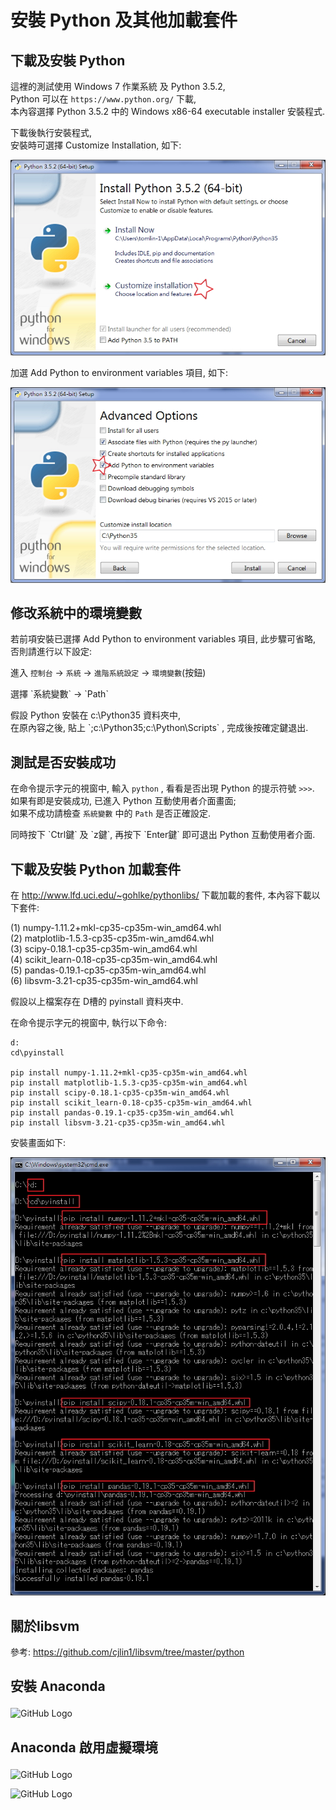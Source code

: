 # 安裝 Python 及其他加載套件

## 下載及安裝 Python

這裡的測試使用 Windows 7 作業系統 及 Python 3.5.2, <br>
Python 可以在 `https://www.python.org/` 下載, <br>
本內容選擇 Python 3.5.2 中的 Windows x86-64 executable installer 安裝程式.<p>

下載後執行安裝程式, <br>
安裝時可選擇 Customize Installation, 如下:<p>
![GitHub Logo](/Python_Basic/images/install01.jpg)

加選 Add Python to environment variables 項目, 如下:<p>
![GitHub Logo](/Python_Basic/images/install02.jpg)


## 修改系統中的環境變數
若前項安裝已選擇 Add Python to environment variables 項目, 此步驟可省略, <br>
否則請進行以下設定:<p>

進入 `控制台` -> `系統` -> `進階系統設定` -> `環境變數`(按鈕)
<p>
選擇 `系統變數` -> `Path`
<p>
假設 Python 安裝在 c:\Python35 資料夾中,<br>
在原內容之後, 貼上 `;c:\Python35;c:\Python\Scripts` , 完成後按確定鍵退出.


## 測試是否安裝成功
在命令提示字元的視窗中, 輸入 `python` , 看看是否出現 Python 的提示符號 `>>>`.<br>
如果有即是安裝成功, 已進入 Python 互動使用者介面畫面;<br>
如果不成功請檢查 `系統變數` 中的 `Path` 是否正確設定.
<p>
同時按下 `Ctrl鍵` 及 `z鍵`, 再按下 `Enter鍵` 即可退出 Python 互動使用者介面. 



## 下載及安裝 Python 加載套件
在 http://www.lfd.uci.edu/~gohlke/pythonlibs/ 下載加載的套件, 本內容下載以下套件:<p>
(1) numpy-1.11.2+mkl-cp35-cp35m-win_amd64.whl <br>
(2) matplotlib-1.5.3-cp35-cp35m-win_amd64.whl <br>
(3) scipy-0.18.1-cp35-cp35m-win_amd64.whl <br>
(4) scikit_learn-0.18-cp35-cp35m-win_amd64.whl <br>
(5) pandas-0.19.1-cp35-cp35m-win_amd64.whl <br>
(6) libsvm-3.21-cp35-cp35m-win_amd64.whl <p>

假設以上檔案存在 D槽的 pyinstall 資料夾中.

在命令提示字元的視窗中, 執行以下命令:
```
d:
cd\pyinstall

pip install numpy-1.11.2+mkl-cp35-cp35m-win_amd64.whl
pip install matplotlib-1.5.3-cp35-cp35m-win_amd64.whl 
pip install scipy-0.18.1-cp35-cp35m-win_amd64.whl 
pip install scikit_learn-0.18-cp35-cp35m-win_amd64.whl 
pip install pandas-0.19.1-cp35-cp35m-win_amd64.whl 
pip install libsvm-3.21-cp35-cp35m-win_amd64.whl
```
安裝畫面如下:<p>
![GitHub Logo](/Python_Basic/images/install03.jpg)

## 關於libsvm
參考: https://github.com/cjlin1/libsvm/tree/master/python


## 安裝 Anaconda<p>
![GitHub Logo](/Python_Basic/images/install04.jpg)


## Anaconda 啟用虛擬環境<p>
![GitHub Logo](/Python_Basic/images/install05.jpg)<p>
![GitHub Logo](/Python_Basic/images/install06.jpg)<p>